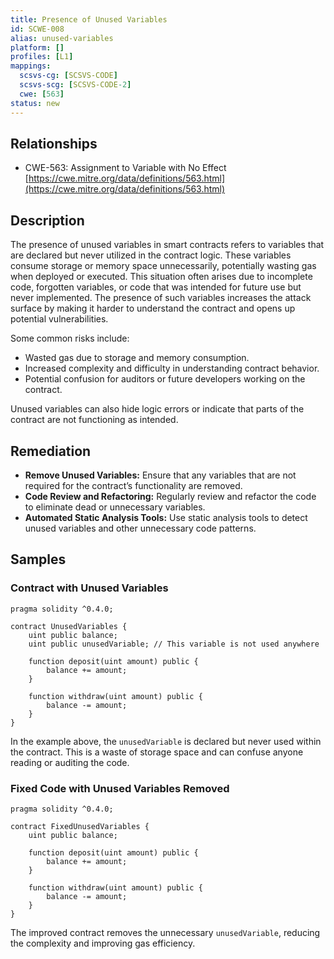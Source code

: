 ```yaml
---
title: Presence of Unused Variables
id: SCWE-008
alias: unused-variables
platform: []
profiles: [L1]
mappings:
  scsvs-cg: [SCSVS-CODE]
  scsvs-scg: [SCSVS-CODE-2]
  cwe: [563]
status: new
---
```


## Relationships
- CWE-563: Assignment to Variable with No Effect
  [https://cwe.mitre.org/data/definitions/563.html](https://cwe.mitre.org/data/definitions/563.html)

## Description
The presence of unused variables in smart contracts refers to variables that are declared but never utilized in the contract logic. These variables consume storage or memory space unnecessarily, potentially wasting gas when deployed or executed. This situation often arises due to incomplete code, forgotten variables, or code that was intended for future use but never implemented. The presence of such variables increases the attack surface by making it harder to understand the contract and opens up potential vulnerabilities.

Some common risks include:
- Wasted gas due to storage and memory consumption.
- Increased complexity and difficulty in understanding contract behavior.
- Potential confusion for auditors or future developers working on the contract.

Unused variables can also hide logic errors or indicate that parts of the contract are not functioning as intended.

## Remediation
- **Remove Unused Variables:** Ensure that any variables that are not required for the contract’s functionality are removed.
- **Code Review and Refactoring:** Regularly review and refactor the code to eliminate dead or unnecessary variables.
- **Automated Static Analysis Tools:** Use static analysis tools to detect unused variables and other unnecessary code patterns.

## Samples

### Contract with Unused Variables

```solidity
pragma solidity ^0.4.0;

contract UnusedVariables {
    uint public balance;
    uint public unusedVariable; // This variable is not used anywhere

    function deposit(uint amount) public {
        balance += amount;
    }
    
    function withdraw(uint amount) public {
        balance -= amount;
    }
}
```

In the example above, the `unusedVariable` is declared but never used within the contract. This is a waste of storage space and can confuse anyone reading or auditing the code.


### Fixed Code with Unused Variables Removed
```solidity
pragma solidity ^0.4.0;

contract FixedUnusedVariables {
    uint public balance;

    function deposit(uint amount) public {
        balance += amount;
    }
    
    function withdraw(uint amount) public {
        balance -= amount;
    }
}

```
The improved contract removes the unnecessary `unusedVariable`, reducing the complexity and improving gas efficiency.

